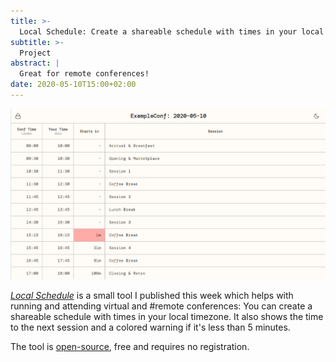 ```yaml
---
title: >-
  Local Schedule: Create a shareable schedule with times in your local timezone
subtitle: >-
  Project
abstract: |
  Great for remote conferences!
date: 2020-05-10T15:00+02:00
---
```


![Local Schedule](../media/local-schedule-create-a-shareable-schedule-with-times-in-your-local-timezone.png)

[_Local Schedule_](https://localschedule.netlify.app/) is a small tool I
published this week which helps with running and attending virtual and #remote
conferences: You can create a shareable schedule with times in your local
timezone. It also shows the time to the next session and a colored warning if
it's less than 5 minutes.

The tool is [open-source](https://github.com/coderbyheart/localschedule#readme),
free and requires no registration.
